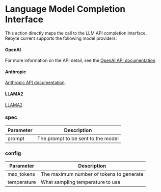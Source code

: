 # Language Model Completion Interface

This action directly maps the call to the LLM API completion interface. Rebyte current supports the following model providers:

#### OpenAI
For more information on the API detail, see the [OpenAI API documentation](https://platform.openai.com/docs/api-reference/completions/create).

#### Anthropic

[Anthropic API documentation](https://docs.anthropic.com/claude/docs).

#### LLAMA2

[LLAMA2](https://app.endpoints.anyscale.com/)



### spec
| Parameter | Description                              |
|---|------------------------------------------|
| prompt | The prompt to be sent to the model       |

### config

| Parameter | Description                              |
|---|------------------------------------------|
| max_tokens | The maximum number of tokens to generate |
| temperature | What sampling temperature to use         |

